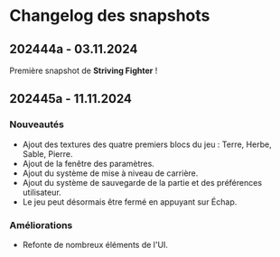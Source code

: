 # Changelog des snapshots

## 202444a - 03.11.2024

Première snapshot de **Striving Fighter** !

## 202445a - 11.11.2024

### Nouveautés

- Ajout des textures des quatre premiers blocs du jeu : Terre, Herbe, Sable, Pierre.
- Ajout de la fenêtre des paramètres.
- Ajout du système de mise à niveau de carrière.
- Ajout du système de sauvegarde de la partie et des préférences utilisateur.
- Le jeu peut désormais être fermé en appuyant sur Échap.

### Améliorations

- Refonte de nombreux éléments de l'UI.
